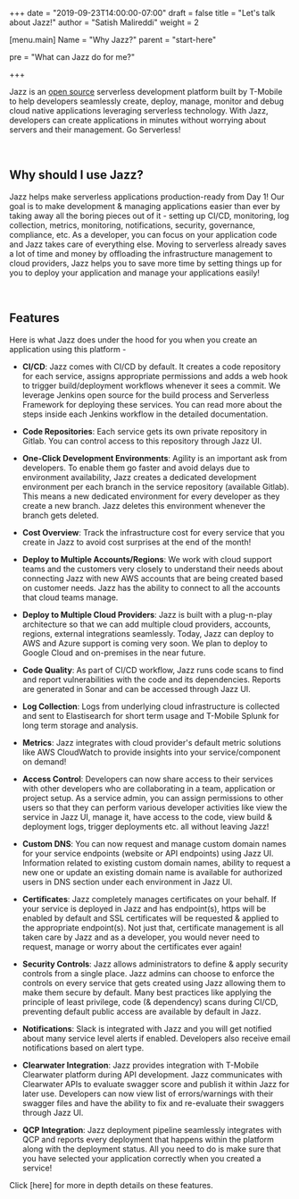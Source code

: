 
+++
date = "2019-09-23T14:00:00-07:00"
draft = false
title = "Let's talk about Jazz!"
author = "Satish Malireddi"
weight = 2

[menu.main]
Name = "Why Jazz?"
parent = "start-here"

pre = "What can Jazz do for me?"

+++
<!-- Add a short description in the pre field inside menu

What can Jazz do for me?
================================================== -->

Jazz is an [open source](https://github.com/tmobile/jazz) serverless development platform built by T-Mobile to help developers seamlessly create, deploy, manage, monitor and debug cloud native applications leveraging serverless technology. With Jazz, developers can create applications in minutes without worrying about servers and their management. Go Serverless!

<br/>

## Why should I use Jazz?

Jazz helps make serverless applications production-ready from Day 1! Our goal is to make development & managing applications easier than ever by taking away all the boring pieces out of it - setting up CI/CD, monitoring, log collection, metrics, monitoring, notifications, security, governance, compliance, etc. As a developer, you can focus on your application code and Jazz takes care of everything else. Moving to serverless already saves a lot of time and money by offloading the infrastructure management to cloud providers, Jazz helps you to save more time by setting things up for you to deploy your application and manage your applications easily!

<br/>

## Features

Here is what Jazz does under the hood for you when you create an application using this platform - 

- **CI/CD**: Jazz comes with CI/CD by default. It creates a code repository for each service, assigns appropriate permissions and adds a web hook to trigger build/deployment workflows whenever it sees a commit. We leverage Jenkins open source for the build process and Serverless Framework for deploying these services. You can read more about the steps inside each Jenkins workflow in the detailed documentation.
  
- **Code Repositories**: Each service gets its own private repository in Gitlab. You can control access to this repository through Jazz UI.

- **One-Click Development Environments**: Agility is an important ask from developers. To enable them go faster and avoid delays due to environment availability, Jazz creates a dedicated development environment per each branch in the service repository (available Gitlab). This means a new dedicated environment for every developer as they create a new branch. Jazz deletes this environment whenever the branch gets deleted.

- **Cost Overview**: Track the infrastructure cost for every service that you create in Jazz to avoid cost surprises at the end of the month!

- **Deploy to Multiple Accounts/Regions**: We work with cloud support teams and the customers very closely to understand their needs about connecting Jazz with new AWS accounts that are being created based on customer needs. Jazz has the ability to connect to all the accounts that cloud teams manage.

- **Deploy to Multiple Cloud Providers**: Jazz is built with a plug-n-play architecture so that we can add multiple cloud providers, accounts, regions, external integrations seamlessly. Today, Jazz can deploy to AWS and Azure support is coming very soon. We plan to deploy to Google Cloud and on-premises in the near future.

- **Code Quality**: As part of CI/CD workflow, Jazz runs code scans to find and report vulnerabilities with the code and its dependencies. Reports are generated in Sonar and can be accessed through Jazz UI.

- **Log Collection**: Logs from underlying cloud infrastructure is collected and sent to Elastisearch for short term usage and T-Mobile Splunk for long term storage and analysis.

- **Metrics**: Jazz integrates with cloud provider's default metric solutions like AWS CloudWatch to provide insights into your service/component on demand!

- **Access Control**: Developers can now share access to their services with other developers who are collaborating in a team, application or project setup. As a service admin, you can assign permissions to other users so that they can perform various developer activities like view the service in Jazz UI, manage it, have access to the code, view build & deployment logs, trigger deployments etc. all without leaving Jazz!

- **Custom DNS**: You can now request and manage custom domain names for your service endpoints (website or API endpoints) using Jazz UI. Information related to existing custom domain names, ability to request a new one or update an existing domain name is available for authorized users in DNS section under each environment in Jazz UI.

- **Certificates**: Jazz completely manages certificates on your behalf. If your service is deployed in Jazz and has endpoint(s), https will be enabled by default and SSL certificates will be requested & applied to the appropriate endpoint(s). Not just that, certificate management is all taken care by Jazz and as a developer, you would never need to request, manage or worry about the certificates ever again!

- **Security Controls**: Jazz allows administrators to define & apply security controls from a single place. Jazz admins can choose to enforce the controls on every service that gets created using Jazz allowing them to make them secure by default. Many best practices like applying the principle of least privilege, code (& dependency) scans during CI/CD, preventing default public access are available by default in Jazz.

- **Notifications**: Slack is integrated with Jazz and you will get notified about many service level alerts if enabled. Developers also receive email notifications based on alert type.

- **Clearwater Integration**: Jazz provides integration with T-Mobile Clearwater platform during API development. Jazz communicates with Clearwater APIs to evaluate swagger score and publish it within Jazz for later use. Developers can now view list of errors/warnings with their swagger files and have the ability to fix and re-evaluate their swaggers through Jazz UI.
  
- **QCP Integration**: Jazz deployment pipeline seamlessly integrates with QCP and reports every deployment that happens within the platform along with the deployment status. All you need to do is make sure that you have selected your application correctly when you created a service!

Click [here] for more in depth details on these features.